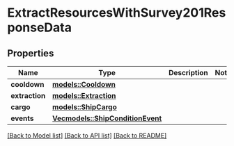 # ExtractResourcesWithSurvey201ResponseData

## Properties

Name | Type | Description | Notes
------------ | ------------- | ------------- | -------------
**cooldown** | [**models::Cooldown**](Cooldown.md) |  | 
**extraction** | [**models::Extraction**](Extraction.md) |  | 
**cargo** | [**models::ShipCargo**](ShipCargo.md) |  | 
**events** | [**Vec<models::ShipConditionEvent>**](ShipConditionEvent.md) |  | 

[[Back to Model list]](../README.md#documentation-for-models) [[Back to API list]](../README.md#documentation-for-api-endpoints) [[Back to README]](../README.md)


